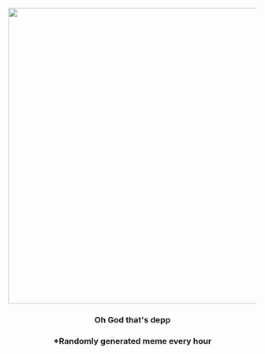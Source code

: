 <p align="center">
        <img src="https://i.redd.it/8bx43nuhs8v81.jpg" width="600" height="600">
        </p>
        <h3 align="center">Oh God that's depp</h3>
        <h3 align="center">*Randomly generated meme every hour</h3>
    